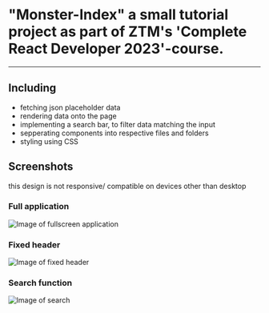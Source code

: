 # "Monster-Index" a small tutorial project as part of **ZTM**'s 'Complete React Developer 2023'-course.
***
## Including
- fetching json placeholder data
- rendering data onto the page
- implementing a search bar, to filter data matching the input
- sepperating components into respective files and folders
- styling using CSS
## Screenshots
this design is not responsive/ compatible on devices other than desktop
### Full application
![Image of fullscreen application](monster-rolodex-ztm/public/assets/full-screen.JPG)
### Fixed header
![Image of fixed header](monster-rolodex-ztm/public/assets/fixed-header.JPG)
### Search function
![Image of search](monster-rolodex-ztm/public/assets/search.JPG)
